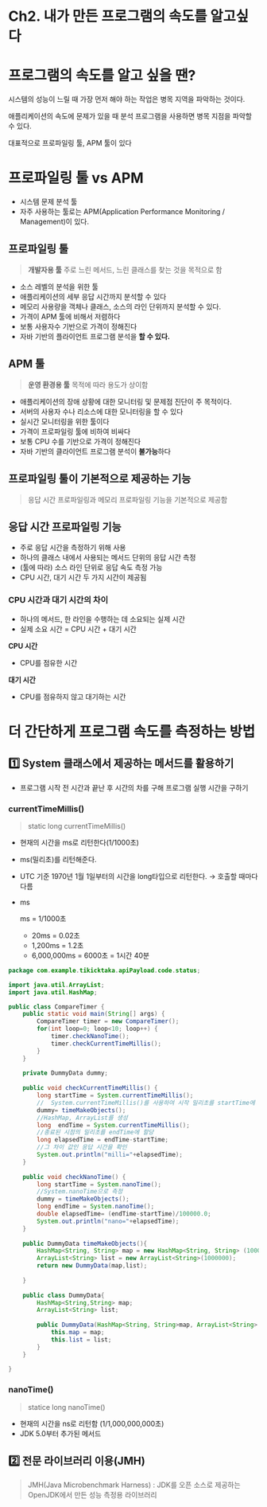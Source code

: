 # Ch2. 내가 만든 프로그램의 속도를 알고싶다

# 프로그램의 속도를 알고 싶을 땐?

시스템의 성능이 느릴 때 가장 먼저 해야 하는 작업은 병목 지역을 파악하는 것이다.

애플리케이션의 속도에 문제가 있을 때 분석 프로그램을 사용하면 병목 지점을 파악할 수 있다. 

대표적으로 프로파일링 툴, APM 툴이 있다

# 프로파일링 툴 vs APM

- 시스템 문제 분석 툴
- 자주 사용하는 툴로는 APM(Application Performance Monitoring / Management)이 있다.

## 프로파일링 툴

> **개발자용 툴**
주로 느린 메서드, 느린 클래스를 찾는 것을 목적으로 함
> 
- 소스 레벨의 분석을 위한 툴
- 애플리케이션의 세부 응답 시간까지 분석할 수 있다
- 메모리 사용량을 객체나 클래스, 소스의 라인 단위까지 분석할 수 있다.
- 가격이 APM 툴에 비해서 저렴하다
- 보통 사용자수 기반으로 가격이 정해진다
- 자바 기반의 플라이언트 프로그램 분석을 **할 수 있다.**

## APM 툴

> **운영 환경용 툴**
목적에 따라 용도가 상이함
> 
- 애플리케이션의 장애 상황에 대한 모니터링 및 문제점 진단이 주 목적이다.
- 서버의 사용자 수나 리소스에 대한 모니터링을 할 수 있다
- 실시간 모니터링을 위한 툴이다
- 가격이 프로파일링 툴에 비하여 비싸다
- 보통 CPU 수를 기반으로 가격이 정해진다
- 자바 기반의 클라이언트 프로그램 분석이 **불가능**하다

## 프로파일링 툴이 기본적으로 제공하는 기능

> 응답 시간 프로파일링과 메모리 프로파일링 기능을 기본적으로 제공함
> 

## 응답 시간 프로파일링 기능

- 주로 응답 시간을 측정하기 위해 사용
- 하나의 클래스 내에서 사용되는 메서드 단위의 응답 시간 측정
- (툴에 따라) 소스 라인 단위로 응답 속도 측정 가능
- CPU 시간, 대기 시간 두 가지 시간이 제공됨

<aside>


### **CPU 시간과 대기 시간의 차이**

- 하나의 메서드, 한 라인을 수행하는 데 소요되는 실제 시간
- 실제 소요 시간 = CPU 시간 + 대기 시간

**CPU 시간**

- CPU를 점유한 시간

**대기 시간**

- CPU를 점유하지 않고 대기하는 시간
</aside>

# 더 간단하게 프로그램 속도를 측정하는 방법

## 1️⃣ System 클래스에서 제공하는 메서드를 활용하기

- 프로그램 시작 전 시간과 끝난 후 시간의 차를 구해 프로그램 실행 시간을 구하기

### currentTimeMillis()

> static long currentTimeMillis()
> 
- 현재의 시간을 ms로 리턴한다(1/1000초)
- ms(밀리초)를 리턴해준다.
- UTC 기준 1970년 1월 1일부터의 시간을 long타입으로 리턴한다. → 호출할 때마다 다름
- ms
    
    ms = 1/1000초
    
    - 20ms = 0.02초
    - 1,200ms = 1.2초
    - 6,000,000ms = 6000초 = 1시간 40분
    

```java
package com.example.tikicktaka.apiPayload.code.status;

import java.util.ArrayList;
import java.util.HashMap;

public class CompareTimer {
    public static void main(String[] args) {
        CompareTimer timer = new CompareTimer();
        for(int loop=0; loop<10; loop++) {
            timer.checkNanoTime();
            timer.checkCurrentTimeMillis();
        }
    }
    
    private DummyData dummy;
    
    public void checkCurrentTimeMillis() {
        long startTime = System.currentTimeMillis();
        //  System.currentTimeMillis()를 사용하여 시작 밀리초를 startTime에 기록한다
        dummy= timeMakeObjects();
        //HashMap, ArrayList를 생성
        long  endTime = System.currentTimeMillis();
        //종료된 시점의 밀리초를 endTime에 할당
        long elapsedTime = endTime-startTime;
        //그 차이 값인 응답 시간을 확인
        System.out.println("milli="+elapsedTime);
    }
    
    public void checkNanoTime() {
        long startTime = System.nanoTime();
        //System.nanoTime으로 측정
        dummy = timeMakeObjects();
        long endTime = System.nanoTime();
        double elapsedTime= (endTime-startTime)/100000.0;
        System.out.println("nano="+elapsedTime);
    }
    
    public DummyData timeMakeObjects(){
        HashMap<String, String> map = new HashMap<String, String> (1000000);
        ArrayList<String> list = new ArrayList<String>(1000000);
        return new DummyData(map,list);
        
    }
    
    public class DummyData{
        HashMap<String,String> map;
        ArrayList<String> list;
        
        public DummyData(HashMap<String, String>map, ArrayList<String> list){
            this.map = map;
            this.list = list;
        }
    }
    
}

```

### nanoTime()

> statice long nanoTime()
> 
- 현재의 시간을 ns로 리턴함 (1/1,000,000,000초)
- JDK 5.0부터 추가된 메서드

## 2️⃣ 전문 라이브러리 이용(JMH)

> JMH(Java Microbenchmark Harness) : JDK를 오픈 소스로 제공하는 OpenJDK에서 만든 성능 측정용 라이브러리
>